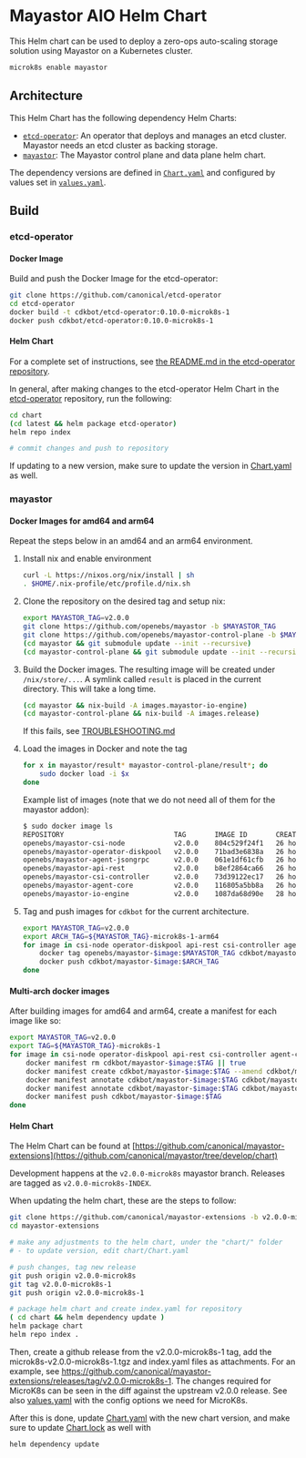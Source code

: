 # Mayastor AIO Helm Chart

This Helm chart can be used to deploy a zero-ops auto-scaling storage solution using Mayastor on a Kubernetes cluster.

```bash
microk8s enable mayastor
```

## Architecture

This Helm Chart has the following dependency Helm Charts:

- [`etcd-operator`](https://github.com/canonical/etcd-operator): An operator that deploys and manages an etcd cluster. Mayastor needs an etcd cluster as backing storage.
- [`mayastor`](https://github.com/canonical/mayastor-extensions): The Mayastor control plane and data plane helm chart.

The dependency versions are defined in [`Chart.yaml`](./Chart.yaml) and configured by values set in [`values.yaml`](./values.yaml).

## Build

### etcd-operator

#### Docker Image

Build and push the Docker Image for the etcd-operator:

```bash
git clone https://github.com/canonical/etcd-operator
cd etcd-operator
docker build -t cdkbot/etcd-operator:0.10.0-microk8s-1
docker push cdkbot/etcd-operator:0.10.0-microk8s-1
```

#### Helm Chart

For a complete set of instructions, see [the README.md in the etcd-operator repository](https://github.com/canonical/etcd-operator/blob/master/chart/README.md).

In general, after making changes to the etcd-operator Helm Chart in the [etcd-operator](https://github.com/canonical/etcd-operator) repository, run the following:

```bash
cd chart
(cd latest && helm package etcd-operator)
helm repo index

# commit changes and push to repository
```

If updating to a new version, make sure to update the version in [Chart.yaml](./Chart.yaml) as well.

### mayastor

#### Docker Images for amd64 and arm64

Repeat the steps below in an amd64 and an arm64 environment.

1.  Install nix and enable environment

    ```bash
    curl -L https://nixos.org/nix/install | sh
    . $HOME/.nix-profile/etc/profile.d/nix.sh
    ```

2.  Clone the repository on the desired tag and setup nix:

    ```bash
    export MAYASTOR_TAG=v2.0.0
    git clone https://github.com/openebs/mayastor -b $MAYASTOR_TAG
    git clone https://github.com/openebs/mayastor-control-plane -b $MAYASTOR_TAG
    (cd mayastor && git submodule update --init --recursive)
    (cd mayastor-control-plane && git submodule update --init --recursive)
    ```

3.  Build the Docker images. The resulting image will be created under `/nix/store/...`. A symlink called `result` is placed in the current directory. This will take a long time.

    ```bash
    (cd mayastor && nix-build -A images.mayastor-io-engine)
    (cd mayastor-control-plane && nix-build -A images.release)
    ```

    If this fails, see [TROUBLESHOOTING.md](./TROUBLESHOOTING.md#link-failed)

4.  Load the images in Docker and note the tag

    ```bash
    for x in mayastor/result* mayastor-control-plane/result*; do
        sudo docker load -i $x
    done
    ```

    Example list of images (note that we do not need all of them for the mayastor addon):

    ```bash
    $ sudo docker image ls
    REPOSITORY                           TAG       IMAGE ID       CREATED        SIZE
    openebs/mayastor-csi-node            v2.0.0    804c529f24f1   26 hours ago   249MB
    openebs/mayastor-operator-diskpool   v2.0.0    71bad3e6838a   26 hours ago   57.1MB
    openebs/mayastor-agent-jsongrpc      v2.0.0    061e1df61cfb   26 hours ago   50.5MB
    openebs/mayastor-api-rest            v2.0.0    b8ef2864ca66   26 hours ago   60MB
    openebs/mayastor-csi-controller      v2.0.0    73d39122ec17   26 hours ago   58.6MB
    openebs/mayastor-agent-core          v2.0.0    116805a5bb8a   26 hours ago   67.8MB
    openebs/mayastor-io-engine           v2.0.0    1087da68d90e   28 hours ago   548MB
    ```

5.  Tag and push images for `cdkbot` for the current architecture.

    ```bash
    export MAYASTOR_TAG=v2.0.0
    export ARCH_TAG=${MAYASTOR_TAG}-microk8s-1-arm64
    for image in csi-node operator-diskpool api-rest csi-controller agent-core io-engine; do
        docker tag openebs/mayastor-$image:$MAYASTOR_TAG cdkbot/mayastor-$image:$ARCH_TAG
        docker push cdkbot/mayastor-$image:$ARCH_TAG
    done
    ```

#### Multi-arch docker images

After building images for amd64 and arm64, create a manifest for each image like so:

```bash
export MAYASTOR_TAG=v2.0.0
export TAG=${MAYASTOR_TAG}-microk8s-1
for image in csi-node operator-diskpool api-rest csi-controller agent-core io-engine; do
    docker manifest rm cdkbot/mayastor-$image:$TAG || true
    docker manifest create cdkbot/mayastor-$image:$TAG --amend cdkbot/mayastor-$image:$TAG-amd64 --amend cdkbot/mayastor-$image:$TAG-arm64
    docker manifest annotate cdkbot/mayastor-$image:$TAG cdkbot/mayastor-$image:$TAG-amd64 --arch=amd64
    docker manifest annotate cdkbot/mayastor-$image:$TAG cdkbot/mayastor-$image:$TAG-arm64 --arch=arm64
    docker manifest push cdkbot/mayastor-$image:$TAG
done
```

#### Helm Chart

The Helm Chart can be found at [https://github.com/canonical/mayastor-extensions](https://github.com/canonical/mayastor/tree/develop/chart)

Development happens at the `v2.0.0-microk8s` mayastor branch. Releases are tagged as `v2.0.0-microk8s-INDEX`.

When updating the helm chart, these are the steps to follow:

```bash
git clone https://github.com/canonical/mayastor-extensions -b v2.0.0-microk8s
cd mayastor-extensions

# make any adjustments to the helm chart, under the "chart/" folder
# - to update version, edit chart/Chart.yaml

# push changes, tag new release
git push origin v2.0.0-microk8s
git tag v2.0.0-microk8s-1
git push origin v2.0.0-microk8s-1

# package helm chart and create index.yaml for repository
( cd chart && helm dependency update )
helm package chart
helm repo index .
```

Then, create a github release from the v2.0.0-microk8s-1 tag, add the microk8s-v2.0.0-microk8s-1.tgz and index.yaml files as attachments. For an example, see https://github.com/canonical/mayastor-extensions/releases/tag/v2.0.0-microk8s-1. The changes required for MicroK8s can be seen in the diff against the upstream v2.0.0 release. See also [values.yaml](./values.yaml) with the config options we need for MicroK8s.

After this is done, update [Chart.yaml](./Chart.yaml) with the new chart version, and make sure to update [Chart.lock](./Chart.lock) as well with

```
helm dependency update
```
